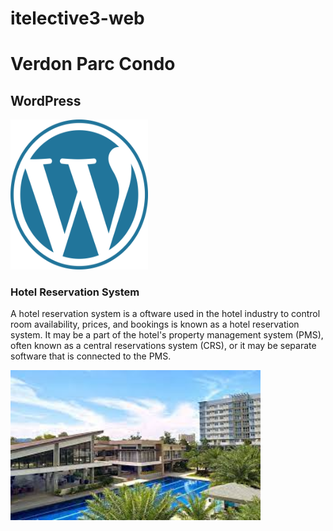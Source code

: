 # itelective3-web

# Verdon Parc Condo
## WordPress
<p>
  <img src="images/wplogo.png" width="220" height="240" />  
</p>

### Hotel Reservation System
A hotel reservation system is a oftware used in the hotel industry to control room availability, prices, and bookings is known as a hotel reservation system. It may be a part of the hotel's property management system (PMS), often known as a central reservations system (CRS), or it may be separate software that is connected to the PMS.

<p>
<img src="images/verdon parc.jpg" width="400" height="240" /> 
</p>
